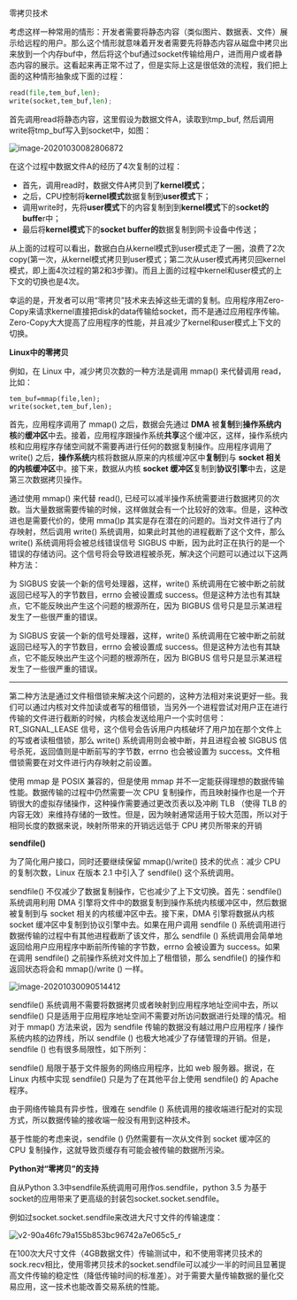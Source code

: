 零拷贝技术

考虑这样一种常用的情形：开发者需要将静态内容（类似图片、数据表、文件）展示给远程的用户。那么这个情形就意味着开发者需要先将静态内容从磁盘中拷贝出来放到一个内存buf中，然后将这个buf通过socket传输给用户，进而用户或者静态内容的展示。这看起来再正常不过了，但是实际上这是很低效的流程，我们把上面的这种情形抽象成下面的过程：

```python
read(file,tem_buf,len);
write(socket,tem_buf,len);
```

首先调用read将静态内容，这里假设为数据文件A，读取到tmp_buf, 然后调用write将tmp_buf写入到socket中，如图：

![image-20201030082806872](.\image-20201030082806872.png)

在这个过程中数据文件A的经历了4次复制的过程：

- 首先，调用read时，数据文件A拷贝到了**kernel模式**；
- 之后，CPU控制将**kernel模式**数据复制到**user模式**下；
- 调用write时，先将**user模式**下的内容复制到到**kernel模式**下的s**ocket的buffe**r中；
- 最后将**kernel模式**下的**socket buffer的**数据复制到网卡设备中传送；

从上面的过程可以看出，数据白白从kernel模式到user模式走了一圈，浪费了2次copy(第一次，从kernel模式拷贝到user模式；第二次从user模式再拷贝回kernel模式，即上面4次过程的第2和3步骤)。而且上面的过程中kernel和user模式的上下文的切换也是4次。

幸运的是，开发者可以用“零拷贝”技术来去掉这些无谓的复制。应用程序用Zero-Copy来请求kernel直接把disk的data传输给socket，而不是通过应用程序传输。Zero-Copy大大提高了应用程序的性能，并且减少了kernel和user模式上下文的切换。

**Linux中的零拷贝**

例如，在 Linux 中，减少拷贝次数的一种方法是调用 mmap() 来代替调用 read，比如：

```
tem_buf=mmap(file,len);
write(socket,tem_buf,len);
```

首先，应用程序调用了 mmap() 之后，数据会先通过 **DMA** 被**复制**到**操作系统内核**的**缓冲区**中去。接着，应用程序跟操作系统**共享**这个缓冲区，这样，操作系统内核和应用程序存储空间就不需要再进行任何的数据复制操作。应用程序调用了 write() 之后，**操作系统**内核将数据从原来的内核缓冲区中**复制**到与 **socket 相关的内核缓冲区**中。接下来，数据从内核 **socket 缓冲区**复制到**协议引擎**中去，这是第三次数据拷贝操作。

通过使用 mmap() 来代替 read(), 已经可以减半操作系统需要进行数据拷贝的次数。当大量数据需要传输的时候，这样做就会有一个比较好的效率。但是，这种改进也是需要代价的，使用 mma()p 其实是存在潜在的问题的。当对文件进行了内存映射，然后调用 write() 系统调用，如果此时其他的进程截断了这个文件，那么 write() 系统调用将会被总线错误信号 SIGBUS 中断，因为此时正在执行的是一个错误的存储访问。这个信号将会导致进程被杀死，解决这个问题可以通过以下这两种方法：

为 SIGBUS 安装一个新的信号处理器，这样，write() 系统调用在它被中断之前就返回已经写入的字节数目，errno 会被设置成 success。但是这种方法也有其缺点，它不能反映出产生这个问题的根源所在，因为 BIGBUS 信号只是显示某进程发生了一些很严重的错误。

为 SIGBUS 安装一个新的信号处理器，这样，write() 系统调用在它被中断之前就返回已经写入的字节数目，errno 会被设置成 success。但是这种方法也有其缺点，它不能反映出产生这个问题的根源所在，因为 BIGBUS 信号只是显示某进程发生了一些很严重的错误。

--------------------------------------------------------------------------------------------------------------------------------------------------------------------

第二种方法是通过文件租借锁来解决这个问题的，这种方法相对来说更好一些。我们可以通过内核对文件加读或者写的租借锁，当另外一个进程尝试对用户正在进行传输的文件进行截断的时候，内核会发送给用户一个实时信号：RT_SIGNAL_LEASE 信号，这个信号会告诉用户内核破坏了用户加在那个文件上的写或者读租借锁，那么 write() 系统调用则会被中断，并且进程会被 SIGBUS 信号杀死，返回值则是中断前写的字节数，errno 也会被设置为 success。文件租借锁需要在对文件进行内存映射之前设置。

使用 mmap 是 POSIX 兼容的，但是使用 mmap 并不一定能获得理想的数据传输性能。数据传输的过程中仍然需要一次 CPU 复制操作，而且映射操作也是一个开销很大的虚拟存储操作，这种操作需要通过更改页表以及冲刷 TLB （使得 TLB 的内容无效）来维持存储的一致性。但是，因为映射通常适用于较大范围，所以对于相同长度的数据来说，映射所带来的开销远远低于 CPU 拷贝所带来的开销

**sendfile()**

为了简化用户接口，同时还要继续保留 mmap()/write() 技术的优点：减少 CPU 的复制次数，Linux 在版本 2.1 中引入了 sendfile() 这个系统调用。

sendfile() 不仅减少了数据复制操作，它也减少了上下文切换。首先：sendfile() 系统调用利用 DMA 引擎将文件中的数据复制到操作系统内核缓冲区中，然后数据被复制到与 socket 相关的内核缓冲区中去。接下来，DMA 引擎将数据从内核 socket 缓冲区中复制到协议引擎中去。如果在用户调用 sendfile () 系统调用进行数据传输的过程中有其他进程截断了该文件，那么 sendfile () 系统调用会简单地返回给用户应用程序中断前所传输的字节数，errno 会被设置为 success。如果在调用 sendfile() 之前操作系统对文件加上了租借锁，那么 sendfile() 的操作和返回状态将会和 mmap()/write () 一样。

![image-20201030090514412](.\image-20201030090514412.png)

sendfile() 系统调用不需要将数据拷贝或者映射到应用程序地址空间中去，所以 sendfile() 只是适用于应用程序地址空间不需要对所访问数据进行处理的情况。相对于 mmap() 方法来说，因为 sendfile 传输的数据没有越过用户应用程序 / 操作系统内核的边界线，所以 sendfile () 也极大地减少了存储管理的开销。但是，sendfile () 也有很多局限性，如下所列：

sendfile() 局限于基于文件服务的网络应用程序，比如 web 服务器。据说，在 Linux 内核中实现 sendfile() 只是为了在其他平台上使用 sendfile() 的 Apache 程序。

由于网络传输具有异步性，很难在 sendfile () 系统调用的接收端进行配对的实现方式，所以数据传输的接收端一般没有用到这种技术。

基于性能的考虑来说，sendfile () 仍然需要有一次从文件到 socket 缓冲区的 CPU 复制操作，这就导致页缓存有可能会被传输的数据所污染。

**Python对“零拷贝”的支持**

自从Python 3.3中sendfile系统调用可用作os.sendfile，python 3.5 为基于socket的应用带来了更高级的封装包socket.socket.sendfile。

例如过socket.socket.sendfile来改进大尺寸文件的传输速度：

![v2-90a46fc79a155b853bc96742a7e065c5_r](.\v2-90a46fc79a155b853bc96742a7e065c5_r.jpg)

在100次大尺寸文件（4GB数据文件）传输测试中，和不使用零拷贝技术的sock.recv相比，使用零拷贝技术的socket.sendfile可以减少一半的时间且显著提高文件传输的稳定性（降低传输时间的标准差）。对于需要大量传输数据的量化交易应用，这一技术也能改善交易系统的性能。